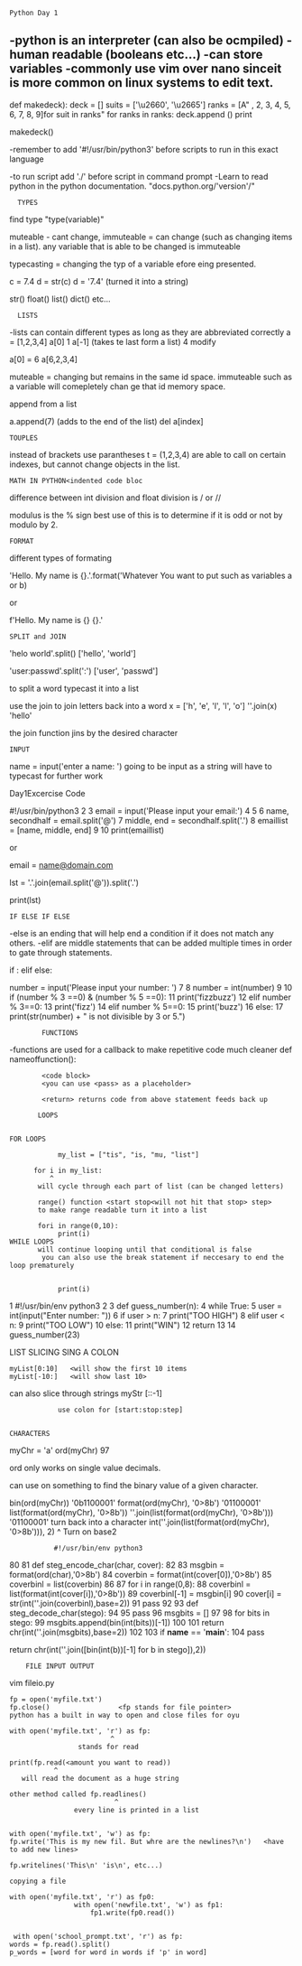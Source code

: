 
    Python Day 1 

-python is an interpreter (can also be ocmpiled)
-human readable (booleans etc...)
-can store variables
-commonly use vim over nano sinceit is more common on linux systems to edit text.
-

def makedeck):
  deck = []
  suits = ['\u2660', '\u2665']
  ranks = [A" , 2, 3, 4, 5, 6, 7, 8, 9]for suit in ranks"
    for ranks in ranks:
      deck.append ()
     print
     
makedeck()



-remember to add '#!/usr/bin/python3' before scripts to run in this exact language

-to run script add './' before script in command prompt
-Learn to read python in the python documentation. "docs.python.org/'version'/"

      TYPES
      
find type "type(variable)"

muteable - cant change, immuteable = can change (such as changing items in a list). any variable that is able to be changed is immuteable

typecasting = changing the typ of a variable efore eing presented. 

c = 7.4
d = str(c)
d = '7.4' (turned it into a string)

str() float() list() dict() etc...

      LISTS
      
-lists can contain different types as long as they are abbreviated correctly
a = [1,2,3,4]
a[0]
1
a[-1] (takes te last form a list)
4
  modify
  
a[0] = 6
a[6,2,3,4]

muteable = changing but remains in the same id space. immuteable such as a variable will comepletely chan ge that id memory space.

  append from a list

a.append(7) (adds to the end of the list)
del a[index]


    TOUPLES
    
instead of brackets use parantheses
t = (1,2,3,4)
are able to call on certain indexes, but cannot change objects in the list. 

    MATH IN PYTHON<indented code bloc
    
difference between int division and float division is / or //

modulus  is the %  sign 
best use of this is to determine if it is odd or not by modulo by 2.

    FORMAT
  
different types of formating 

'Hello. My name is {}.'.format('Whatever You want to put such as variables a or b)

or

f'Hello. My name is {} {}.'


    SPLIT and JOIN
    
'helo world'.split()
['hello', 'world']

'user:passwd'.split(':')
['user', 'passwd']



to split a word typecast it into a list

use the join to join letters back into a word 
x = ['h', 'e', 'l', 'l', 'o']
''.join(x)
'hello'


the join function jins by the desired character 

    INPUT
    
 name = input('enter a name: ')
 going to be input as a string will have to typecast for further work
 
Day1Excercise Code

\#!/usr/bin/python3
  2 
  3 email = input('Please input your email:')
  4 
  5 
  6 name, secondhalf = email.split('@')
  7 middle, end = secondhalf.split('.')
  8 emaillist = [name, middle, end]
  9 
 10 print(emaillist)

or

email = name@domain.com

lst = '.'.join(email.split('@')).split('.')

print(lst)

    IF ELSE IF ELSE
    
-else is an ending that will help end a condition if it does not match any others.
-elif are middle statements that can be added multiple times in order to gate through statements.

if <condition>:
    <indented code block>
elif <condition>
    <indented code block>
else: <condition>
    <indented code block>
      

number = input('Please input your number: ')
  7 
  8     number = int(number)
  9 
 10     if (number % 3 ==0) & (number % 5 ==0):
 11         print('fizzbuzz')
 12     elif number % 3==0:
 13         print('fizz')
 14     elif number % 5==0:
 15         print('buzz')
 16     else:
 17         print(str(number) + " is not divisible by 3 or 5.")

        
            FUNCTIONS
        
 -functions are used for a callback to make repetitive code much cleaner
        def nameoffunction():
            
            <code block>
            <you can use <pass> as a placeholder>
            
            <return> returns code from above statement feeds back up
 
           LOOPS
    
  
    FOR LOOPS
                
                my_list = ["tis", "is, "mu, "list"]
                
          for i in my_list:
              ^
           will cycle through each part of list (can be changed letters)
           
           range() function <start stop<will not hit that stop> step>
           to make range readable turn it into a list
           
           fori in range(0,10):
                print(i)
    WHILE LOOPS
           will continue looping until that conditional is false
            you can also use the break statement if neccesary to end the loop prematurely  
            
                
                print(i)

                
   1 #!/usr/bin/env python3
  2 
  3 def guess_number(n):
  4     while True:
  5         user = int(input("Enter number: "))
  6         if user > n:
  7             print("TOO HIGH")
  8         elif user < n:
  9             print("TOO LOW")
 10         else:
 11             print("WIN")
 12             return
 13 
 14 guess_number(23)

                            
 LIST SLICING SING A COLON
                          
    myList[0:10]   <will show the first 10 items
    myList[-10:]   <will show last 10>
    
                
   can also slice through strings
   myStr [::-1]  <shortcut to reverse whatever list your in>
   
                use colon for [start:stop:step]
         
  
    CHARACTERS
                
  myChr = 'a'
  ord(myChr)
  97
                
 ord only works on single value decimals.
      
can use <bin> on something to find the binary value of a given character.
                
                
                
bin(ord(myChr))
      '0b1100001'
format(ord(myChr), '0>8b')
      '01100001'
list(format(ord(myChr), '0>8b'))
                <lists out bytes in a list>
''.join(list(format(ord(myChr), '0>8b')))
      '01100001'
turn back into a character
      int(''.join(list(format(ord(myChr), '0>8b'))), 2)
                                                     ^
                                               Turn on base2
                   
               #!/usr/bin/env python3
 80 
 81 def steg_encode_char(char, cover):
 82 
 83      msgbin = format(ord(char),'0>8b')
 84      coverbin = format(int(cover[0]),'0>8b')
 85      coverbinl = list(coverbin)
 86 
 87      for i in range(0,8):
 88         coverbinl = list(format(int(cover[i]),'0>8b'))
 89         coverbinl[-1] = msgbin[i]
 90         cover[i] = str(int(''.join(coverbinl),base=2))
 91      pass
 92 
 93 def steg_decode_char(stego):
 94 
 95     pass
 96     msgbits = []
 97 
 98     for bits in stego:
 99             msgbits.append(bin(int(bits))[-1])
100 
101     return chr(int(''.join(msgbits),base=2))
102 
103 if __name__ == '__main__':
104     pass

                    
return chr(int(''.join([bin(int(b))[-1] for b in stego]),2))      <one liner>                    

                    
                    
                    
        FILE INPUT OUTPUT
          
 vim fileio.py
        
    fp = open('myfile.txt')
    fp.close()                 <fp stands for file pointer>
    python has a built in way to open and close files for oyu
                    
    with open('myfile.txt', 'r') as fp:
                             ^
                     stands for read
                    
    print(fp.read(<amount you want to read))
               ^
       will read the document as a huge string
                   
    other method called fp.readlines()
                              ^
                    every line is printed in a list
                          
                          
    with open('myfile.txt', 'w') as fp:
    fp.write('This is my new fil. But whre are the newlines?\n')   <have to add new lines>
                    
    fp.writelines('This\n' 'is\n', etc...)
                   
    copying a file
                    
    with open('myfile.txt', 'r') as fp0:
                    with open('newfile.txt', 'w') as fp1:
                        fp1.write(fp0.read())
                    
                    
     with open('school_prompt.txt', 'r') as fp:
    words = fp.read().split()
    p_words = [word for word in words if 'p' in word]

